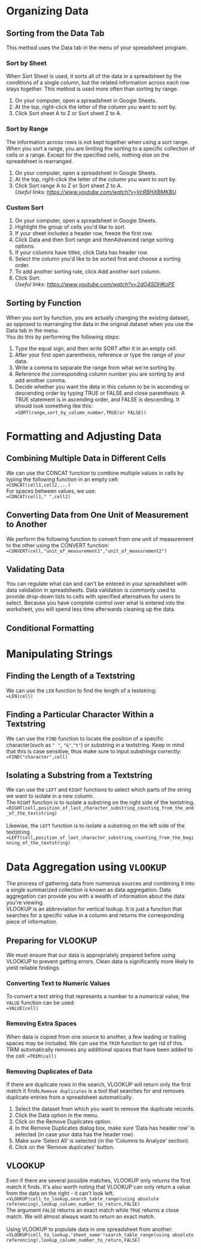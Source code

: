 # Organizing Data
## Sorting from the Data Tab
This method uses the Data tab in the menu of your spreadsheet program.
### Sort by Sheet
When Sort Sheet is used, it sorts all of the data in a spreadsheet by the conditions of a single column, but the related information across each row stays together. This method is used more often than sorting by range.
1. On your computer, open a spreadsheet in Google Sheets.
2. At the top, right-click the letter of the column you want to sort by. 
3. Click Sort sheet A to Z or Sort sheet Z to A.

### Sort by Range
The information across rows is not kept together when using a sort range. When you sort a range, you are limiting the sorting to a specific collection of cells or a range. Except for the specified cells, nothing else on the spreadsheet is rearranged.
1. On your computer, open a spreadsheet in Google Sheets.
2. At the top, right-click the letter of the column you want to sort by. 
3. Click Sort range A to Z or Sort sheet Z to A.<br>
*Useful links:
https://www.youtube.com/watch?v=VcRBHXBMKBU*

### Custom Sort
1. On your computer, open a spreadsheet in Google Sheets.
2. Highlight the group of cells you'd like to sort.
3. If your sheet includes a header row, freeze the first row.
4. Click Data and then Sort range and thenAdvanced range sorting options.
5. If your columns have titles, click Data has header row.
6. Select the column you'd like to be sorted first and choose a sorting order. 
7. To add another sorting rule, click Add another sort column.
8. Click Sort.<br>
*Useful links:
https://www.youtube.com/watch?v=2dO4SDHKoPE*

## Sorting by Function
When you sort by function, you are actually changing the existing dataset, as opposed to rearranging the data in the original dataset when you use the Data tab in the menu.<br>
You do this by performing the following steps:
1. Type the equal sign, and then write SORT after it in an empty cell.
2. After your first open parenthesis, reference or type the range of your data.
3. Write a comma to separate the range from what we're sorting by.
4. Reference the corresponding column number you are sorting by and add another comma.
5. Decide whether you want the data in this column to be in ascending or descending order by typing TRUE or FALSE and close parenthesis: A TRUE statement is in ascending order, and FALSE is descending.
It should look something like this:<br>
`=SORT(range,sort_by_column_number,TRUE(or FALSE))`

# Formatting and Adjusting Data
## Combining Multiple Data in Different Cells
We can use the CONCAT function to combine multiple values in cells by typing the following function in an empty cell:<br>
`=CONCAT(cell1,cell2,...)`<br>
For spaces between values, we use:<br>
`=CONCAT(cell1," ",cell2)`

## Converting Data from One Unit of Measurement to Another
We perform the following function to convert from one unit of measurement to the other using the CONVERT function:<br>
`=CONVERT(cell,"unit_of_measurement1","unit_of_measurement2")`

## Validating Data
You can regulate what can and can't be entered in your spreadsheet with data validation in spreadsheets. Data validation is commonly used to provide drop-down lists to cells with specified alternatives for users to select. Because you have complete control over what is entered into the worksheet, you will spend less time afterwards cleaning up the data.<br>

## Conditional Formatting

# Manipulating Strings
## Finding the Length of a Textstring
We can use the `LEN` function to find the length of a textstring:<br>
`=LEN(cell)`<br>

## Finding a Particular Character Within a Textstring
We can use the `FIND` function to locate the position of a specific character(such as `" "`, `"&"`,`"t"`) or substring in a textstring. Keep in mind that this is case sensitive, thus make sure to input substrings correctly:<br>
`=FIND("character",cell)`

## Isolating a Substring from a Textstring
We can use the `LEFT` and `RIGHT` functions to select which parts of the string we want to isolate in a new column.<br>
The `RIGHT` function is to isolate a substring on the right side of the textstring.<br>
`=RIGHT(cell,position_of_last_character_substring_counting_from_the_end_of_the_textstring)`<br><br>
Likewise, the `LEFT` function is to isolate a substring on the left side of the textstring.<br>
`=LEFT(cell,position_of_last_character_substring_counting_from_the_beginning_of_the_textstring)`

# Data Aggregation using `VLOOKUP`
The process of gathering data from numerous sources and combining it into a single summarized collection is known as data aggregation. Data aggregation can provide you with a wealth of information about the data you're viewing.<br>
VLOOKUP is an abbreviation for vertical lookup. It is just a function that searches for a specific value in a column and returns the corresponding piece of information.

## Preparing for VLOOKUP
We must ensure that our data is appropriately prepared before using VLOOKUP to prevent getting errors. Clean data is significantly more likely to yield reliable findings.

### Converting Text to Numeric Values
To convert a text string that represents a number to a numerical value, the `VALUE` function can be used:<br>
`=VALUE(cell)`

### Removing Extra Spaces
When data is copied from one source to another, a few leading or trailing spaces may be included. We can use the `TRIM` function to get rid of this. TRIM automatically removes any additional spaces that have been added to the cell:
`=TRIM(cell)`

### Removing Duplicates of Data
If there are duplicate rows in the search, VLOOKUP will return only the first match it finds.`Remove duplicates` is a tool that searches for and removes duplicate entries from a spreadsheet automatically.<br>
1. Select the dataset from which you want to remove the duplicate records.
2. Click the Data option in the menu.
3. Click on the Remove Duplicates option.
4. In the Remove Duplicates dialog box, make sure ‘Data has header row’ is selected (in case your data has the header row).
5. Make sure ‘Select All’ is selected (in the ‘Columns to Analyze’ section).
6. Click on the ‘Remove duplicates’ button.

## VLOOKUP
Even if there are several possible matches, VLOOKUP only returns the first match it finds. It's also worth noting that VLOOKUP can only return a value from the data on the right - it can't look left.<br>
`=VLOOKUP(cell_to_lookup,search_table_range(using absolute referencing),lookup_column_number_to_return,FALSE)`<br>
The argument `FALSE` returns an exact match while `TRUE` returns a close match. We will almost always want to return an exact match.<br><br>
Using VLOOKUP to populate data in one spreadsheet from another:<br>
`=VLOOKUP(cell_to_lookup,'sheet_name'!search_table_range(using absolute referencing),lookup_column_number_to_return,FALSE)`

